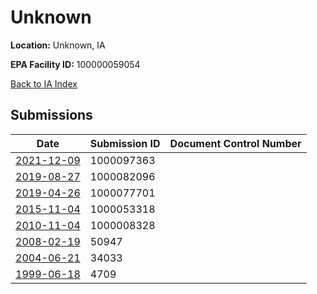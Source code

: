 # Unknown

**Location:** Unknown, IA

**EPA Facility ID:** 100000059054

[Back to IA Index](../../index.md)

## Submissions

| Date | Submission ID | Document Control Number |
|------|--------------|-------------------------|
| [2021-12-09](submissions/1000097363.md) | 1000097363 |  |
| [2019-08-27](submissions/1000082096.md) | 1000082096 |  |
| [2019-04-26](submissions/1000077701.md) | 1000077701 |  |
| [2015-11-04](submissions/1000053318.md) | 1000053318 |  |
| [2010-11-04](submissions/1000008328.md) | 1000008328 |  |
| [2008-02-19](submissions/50947.md) | 50947 |  |
| [2004-06-21](submissions/34033.md) | 34033 |  |
| [1999-06-18](submissions/4709.md) | 4709 |  |

